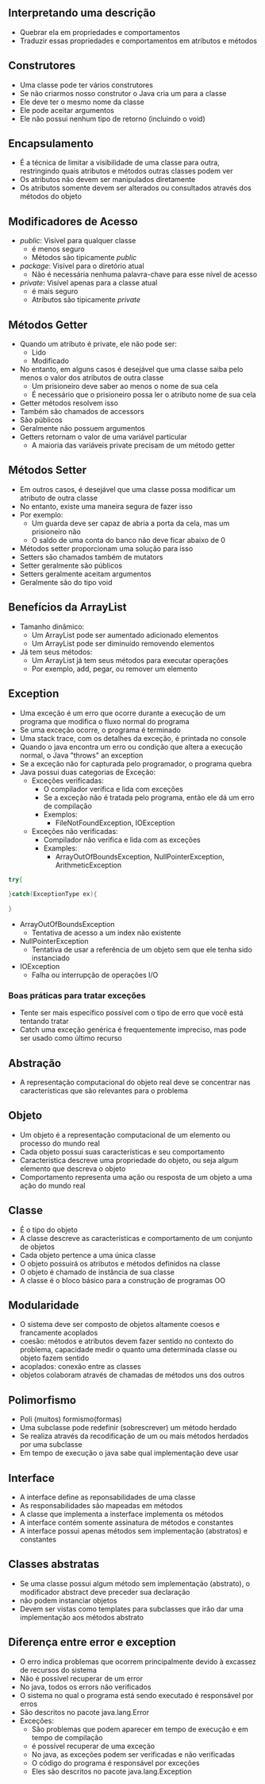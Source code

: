 ## Interpretando uma descrição
- Quebrar ela em propriedades e comportamentos
- Traduzir essas propriedades e comportamentos em atributos e métodos

## Construtores
- Uma classe pode ter vários construtores
- Se não criarmos nosso construtor o Java cria um para a classe
- Ele deve ter o mesmo nome da classe
- Ele pode aceitar argumentos
- Ele não possui nenhum tipo de retorno (incluindo o void)

## Encapsulamento
- É a técnica de limitar a visibilidade de uma classe para outra, restringindo quais atributos e métodos outras classes podem ver
- Os atributos não devem ser manipulados diretamente
- Os atributos somente devem ser alterados ou consultados através dos métodos do objeto

## Modificadores de Acesso
- _public_: Visível para qualquer classe
  - é menos seguro
  - Métodos são tipicamente _public_
- _package_: Visível para o diretório atual
  - Não é necessária nenhuma palavra-chave para esse nível de acesso
- _private_: Visível apenas para a classe atual
  - é mais seguro
  - Atributos são tipicamente _private_

## Métodos Getter
- Quando um atributo é private, ele não pode ser:
  - Lido
  - Modificado
- No entanto, em alguns casos é desejável que uma classe saiba pelo menos o valor dos atributos de outra classe
  - Um prisioneiro deve saber ao menos o nome de sua cela
  - É necessário que o prisioneiro possa ler o atributo nome de sua cela
- Getter métodos resolvem isso
- Também são chamados de accessors
- São públicos
- Geralmente não possuem argumentos
- Getters retornam o valor de uma variável particular
  - A maioria das variáveis private precisam de um método getter

## Métodos Setter
- Em outros casos, é desejável que uma classe possa modificar um atributo de outra classe
- No entanto, existe uma maneira segura de fazer isso
- Por exemplo:
  - Um guarda deve ser capaz de abria a porta da cela, mas um prisioneiro não
  - O saldo de uma conta do banco não deve ficar abaixo de 0
- Métodos setter proporcionam uma solução para isso
- Setters são chamados também de mutators
- Setter geralmente são públicos
- Setters geralmente aceitam argumentos
- Geralmente são do tipo void

## Benefícios da ArrayList
- Tamanho dinâmico:
  - Um ArrayList pode ser aumentado adicionado elementos
  - Um ArrayList pode ser diminuído removendo elementos
- Já tem seus métodos:
  - Um ArrayList já tem seus métodos para executar operações
  - Por exemplo, add, pegar, ou remover um elemento

## Exception
- Uma exceção é um erro que ocorre durante a execução de um programa que modifica o fluxo normal do programa
- Se uma exceção ocorre, o programa é terminado
- Uma stack trace, com os detalhes da exceção, é printada no console
- Quando o java encontra um erro ou condição que altera a execução normal, o Java "throws" an exception
- Se a exceção não for capturada pelo programador, o programa quebra
- Java possui duas categorias de Exceção:
  - Exceções verificadas:
    - O compilador verifica e lida com exceções
    - Se a exceção não é tratada pelo programa, então ele dá um erro de compilação
    - Exemplos:
      - FileNotFoundException, IOException
  - Exceções não verificadas:
    - Compilador não verifica e lida com as exceções
    - Examples:
      - ArrayOutOfBoundsException, NullPointerException, ArithmeticException
````java
try{
    
}catch(ExceptionType ex){
    
}
````
- ArrayOutOfBoundsException
  - Tentativa de acesso a um index não existente
- NullPointerException
  - Tentativa de usar a referência de um objeto sem que ele tenha sido instanciado
- IOException
  - Falha ou interrupção de operações I/O

### Boas práticas para tratar exceções
- Tente ser mais específico possível com o tipo de erro que você está tentando tratar
- Catch uma exceção genérica é frequentemente impreciso, mas pode ser usado como último recurso

## Abstração
- A representação computacional do objeto real deve se concentrar nas características que são relevantes para o problema

## Objeto
- Um objeto é a representação computacional de um elemento ou processo do mundo real
- Cada objeto possui suas características e seu comportamento
- Caracteristica descreve uma propriedade do objeto, ou seja algum elemento que descreva o objeto
- Comportamento representa uma ação ou resposta de um objeto a uma ação do mundo real

## Classe
- É o tipo do objeto
- A classe descreve as características e comportamento de um conjunto de objetos
- Cada objeto pertence a uma única classe
- O objeto possuirá os atributos e métodos definidos na classe
- O objeto é chamado de instância de sua classe
- A classe é o bloco básico para a construção de programas OO

## Modularidade
- O sistema deve ser composto de objetos altamente coesos e francamente acoplados
- coesão: métodos e atributos devem fazer sentido no contexto do problema, capacidade medir o quanto uma determinada classe ou objeto fazem sentido
- acoplados: conexão entre as classes
- objetos colaboram através de chamadas de métodos uns dos outros

## Polimorfismo
- Poli (muitos) formismo(formas)
- Uma subclasse pode redefinir (sobrescrever) um método herdado
- Se realiza através da recodificação de um ou mais métodos herdados por uma subclasse
- Em tempo de execução o java sabe qual implementação deve usar

## Interface
- A interface define as reponsabilidades de uma classe
- As responsabilidades são mapeadas em métodos
- A classe que implementa a insterface implementa os métodos
- A interface contém somente assinatura de métodos e constantes
- A interface possui apenas métodos sem implementação (abstratos) e constantes

## Classes abstratas
- Se uma classe possui algum método sem implementação (abstrato), o modificador abstract deve preceder sua declaração
- não podem instanciar objetos
- Devem ser vistas como templates para subclasses que irão dar uma implementação aos métodos abstrato

## Diferença entre error e exception
- O erro indica problemas que ocorrem principalmente devido à excassez de recursos do sistema
- Não é possível recuperar de um error
- No java, todos os errors não verificados
- O sistema no qual o programa está sendo executado é responsável por erros
- São descritos no pacote java.lang.Error
- Exceções:
  - São problemas que podem aparecer em tempo de execução e em tempo de compilação
  - é possível recuperar de uma exceção
  - No java, as exceções podem ser verificadas e não verificadas
  - O código do programa é responsável por exceções
  - Eles são descritos no pacote java.lang.Exception
